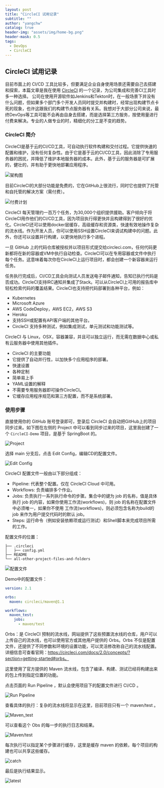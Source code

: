 ```yaml
---
layout: post
title: "CircleCI 试用记录"
subtitle: ""
author: "yangchw"
catalog: true
header-img: "assets/img/home-bg.png"
header-mask: 0.5
tags:
  - DevOps
  - CircleCI
---
```


## CircleCI 试用记录

目前市面上的 CI/CD 工具比较多，但要满足企业自身使用场景还需要自己去搭建和探索，本篇文章是我在使用 [CircleCI](https://circleci.com/) 的一个记录，为公司集成和完善CI工具时多一种选择。
公司在使用开源软件如Jenkins和Tekton时，在一般场景下并没有什么问题，但如果多个部门多个开发人员同时提交并构建时，经常出现构建节点卡死的现象，也许这跟我们的构建节点服务器有关系。我想对于大部分公司来说，最终DevOps等工具可能不会再由自身去搭建，而是选择第三方服务，按使用量进行付费来解决。专业的人做专业的时，精细化的分工是不变的趋势。

### CircleCI 简介

CircleCI是基于云的CI/CD工具，可自动执行软件构建和交付过程。它提供快速的配置和维护，没有任何复杂性。由于它是基于云的CI/CD工具，因此消除了专用服务器的困扰，并降低了维护本地服务器的成本。此外，基于云的服务器是可扩展的，健壮的，并有助于更快地部署应用程序。

![架构图](/assets/2021-05-16/arch.png)

目前CircleCI的大部分功能是免费的，它在GitHub上很流行，同时它也提供了托管和自托管的解决方案（需付费）。

![付费计划](/assets/2021-05-16/20210516163703.jpg)

CircleCI 每天管理约一百万个任务，为30,000个组织提供援助。客户倾向于将CircleCI用作他们的CI/CD工具，因为项目执行得更快并且构建得到了很好的优化。CircleCI还可以使用docker层缓存，高级缓存和资源类，快速有效地操作复杂的流水线。作为开发人员，你可以使用SSH设置CircleCI来调试构建中的问题。此外，你还可以设置并行构建，以更快地执行多个进程。

一旦 GitHub 上的代码仓库被授权并以项目形式提交给circleci.com，任何代码更新都将在新的容器或VM中执行自动检查。CircleCI可以在专用容器或文件中执行每个任务。这意味着每次你在CircleCI上运行项目时，都会创建一个新容器来运行任务。

任务执行完成后，CI/CD工具会向测试人员发送电子邮件通知，告知已执行代码是否成功。CircleCI支持IRC通知并集成了Stack。可以从CircleCI上可用的报告库中轻松检索代码的覆盖结果。CircleCI也支持把代码部署到各种平台，例如：

 - Kubernetes
 - Microsoft Azure
 - AWS CodeDeploy，AWS EC2，AWS S3
 - Heroku
 - 支持SSH或配置有API客户端的其他平台。
 - CircleCI 支持多种测试，例如集成测试，单元测试和功能测试等。

CircleCI  与 Linux，OSX，容器兼容，并且可以独立运行，而无需在数据中心或私有云服务器中使用其他插件。

 - CircleCI 的主要功能
 - 它提供了自动并行性，以加快多个应用程序的部署。
 - 快速设置
 - 各种定制
 - 简单易上手
 - YAML设置的解释
 - 不需要专用服务器即可操作CircleCI。
 - 它缓存应用程序规范和第三方配置，而不是系统部署。

### 使用步骤

直接使用你的 GitHub 账号登录即可，登录后 CircleCI 会自动把GitHub上的项目同步过来。如下图在左侧的 Project 中可以看到同步过来的项目，这里我创建了一个 `CircleCI-Demo` 项目，是基于 SpringBoot 的。

![Project](/assets/2021-05-16/20210516164454.jpg)

选择 main 分支后，点击 Edit Config，编辑CD的配置文件。

![Edit Config](/assets/2021-05-16/20210516164708.jpg)

CircleCI 配置文件一般由以下部分组成：
 
 - Pipeline: 代表整个配置。仅在 CircleCI Cloud 中可用。
 - Workflows: 负责编排多个作业。
 - Jobs: 负责执行一系列执行命令的步骤。集合中的键为 job 的名称，值是具体执行 job 的内容，如果你使用工作流(workflows)，则 job 的名称在配置文件中必须唯一，如果你不使用 工作流(workflows)，则必须包含名称为build的 job 来作为用户提交代码时的默认 job。
 - Steps: 运行命令（例如安装依赖项或运行测试）和Shell脚本来完成项目所需的工作。

配置文件的位置：

```
├── .circleci
│   ├── config.yml
├── README
└── all-other-project-files-and-folders
```

![配置文件](/assets/2021-05-16/config-elements.png)

Demo中的配置文件：

```yml
version: 2.1

orbs:
  maven: circleci/maven@1.1

workflows:
  maven_test:
    jobs:
      - maven/test

```

Orbs：是 CircleCI 预制的流水线，网站提供了这些预置流水线的仓库，用户可以上传自己的流水线，也可以使用官方或其他用户提供的 Orbs。Orbs 不仅是配置文件，还提供了不同参数和环境的设置功能，可以灵活修改称自己的流水线配置。详细信息可查看官网：https://circleci.com/docs/2.0/concepts/?section=getting-started#orbs。

这里使用了官方提供的 Maven 流水线，包含了编译、构建、测试已经将构建出来的包上传到指定位置的功能。

点击页面的 Run Pipeline ，默认会使用项目下的配置文件进行 CI/CD 。

![Run Pipeline](/assets/2021-05-16/20210516175510.jpg)

查看具体的执行：复杂的流水线将显示在这里，目前项目只有一个 maven/test 。

![Maven_test](/assets/2021-05-16/20210516175510.jpg)

可以查看这个 Obs 的每一步的执行日志和结果。

![Maven/test](/assets/2021-05-16/20210516175557.jpg)

每次执行可以指定某个步骤进行缓存，这里是缓存 maven 的依赖，每个项目的构建也可以共享这些缓存。

![catch](/assets/2021-05-16/20210516175658.jpg)

最后是执行结果显示。

![latest](/assets/2021-05-16/20210516181021.jpg)

